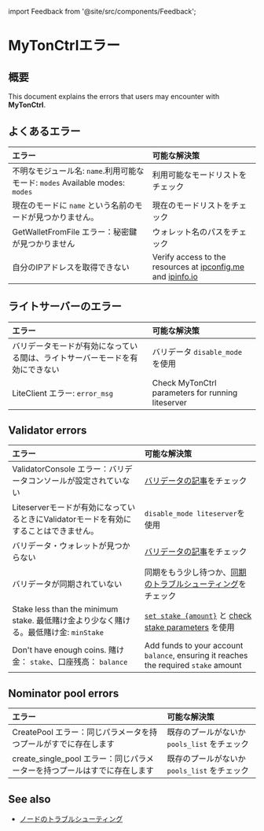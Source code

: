 import Feedback from '@site/src/components/Feedback';

# MyTonCtrlエラー

## 概要

This document explains the errors that users may encounter with **MyTonCtrl**.

## よくあるエラー

| エラー                                                                                                                          | 可能な解決策                                                                                                                                        |
| :--------------------------------------------------------------------------------------------------------------------------- | :-------------------------------------------------------------------------------------------------------------------------------------------- |
| 不明なモジュール名: `name`.利用可能なモード: `modes` Available modes: `modes` | 利用可能なモードリストをチェック                                                                                                                              |
| 現在のモードに `name` という名前のモードが見つかりません。                                                                                            | 現在のモードリストをチェック                                                                                                                                |
| GetWalletFromFile エラー：秘密鍵が見つかりません                                                                                            | ウォレット名のパスをチェック                                                                                                                                |
| 自分のIPアドレスを取得できない                                                                                                             | Verify access to the resources at [ipconfig.me](https://ifconfig.me/ip) and [ipinfo.io](https://ipinfo.io/ip) |

## ライトサーバーのエラー

| エラー                                         | 可能な解決策                                            |
| :------------------------------------------ | :------------------------------------------------ |
| バリデータモードが有効になっている間は、ライトサーバーモードを有効にできない      | バリデータ `disable_mode` を使用                          |
| LiteClient エラー: `error_msg` | Check MyTonCtrl parameters for running liteserver |

## Validator errors

| エラー                                                                                                | 可能な解決策                                                                                                                                                                                              |
| :------------------------------------------------------------------------------------------------- | :-------------------------------------------------------------------------------------------------------------------------------------------------------------------------------------------------- |
| ValidatorConsole エラー：バリデータコンソールが設定されていない                                                           | [バリデータの記事](/v3/guidelines/nodes/nodes-troubleshooting#validator-console-is-not-settings)をチェック                                                                                                       |
| Liteserverモードが有効になっているときにValidatorモードを有効にすることはできません。                                               | `disable_mode liteserver`を使用                                                                                                                                                                        |
| バリデータ・ウォレットが見つからない                                                                                 | [バリデータの記事](/v3/guidelines/nodes/running-nodes/validator-node#view-the-list-of-wallets)をチェック                                                                                                         |
| バリデータが同期されていない                                                                                     | 同期をもう少し待つか、[同期のトラブルシューティング](/v3/guidelines/nodes/nodes-troubleshooting#3時間以内にノードの同期が進まない場合)をチェック                                                                                                    |
| Stake less than the minimum stake. 最低賭け金より少なく賭ける。最低賭け金: `minStake` | [`set stake {amount}`](/v3/guidelines/nodes/running-nodes/validator-node#your-validator-is-now-ready) と [check stake parameters](/v3/documentation/network/configs/blockchain-configs#param-17) を使用 |
| Don't have enough coins. 賭け金： `stake`、口座残高： `balance`                              | Add funds to your account `balance`, ensuring it reaches the required `stake` amount                                                                                                                |

## Nominator pool errors

| エラー                                                                                      | 可能な解決策                        |
| :--------------------------------------------------------------------------------------- | :---------------------------- |
| CreatePool エラー：同じパラメータを持つプールがすでに存在します                                                    | 既存のプールがないか `pools_list` をチェック |
| create_single_pool エラー：同じパラメーターを持つプールはすでに存在します | 既存のプールがないか `pools_list` をチェック |

## See also

- [ノードのトラブルシューティング](/v3/guidelines/nodes/nodes-troubleshooting) <Feedback />
  <Feedback />

